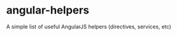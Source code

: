angular-helpers
===============

A simple list of useful AngularJS helpers (directives, services, etc)
